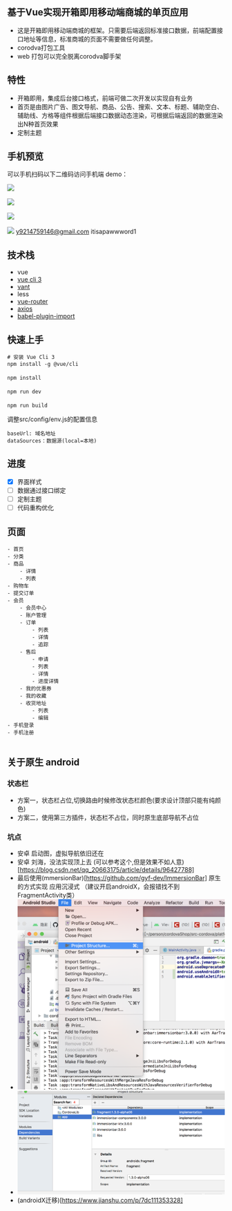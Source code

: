 ## 基于Vue实现开箱即用移动端商城的单页应用

* 这是开箱即用移动端商城的框架。只需要后端返回标准接口数据，前端配置接口地址等信息，标准商城的页面不需要做任何调整。 
* corodva打包工具    
* web 打包可以完全脱离corodva脚手架    

## 特性
- 开箱即用，集成后台接口格式，前端可做二次开发以实现自有业务
- 首页是由图片广告、图文导航、商品、公告、搜索、文本、标题、辅助空白、辅助线、方格等组件根据后端接口数据动态渲染，可根据后端返回的数据渲染出N种首页效果
- 定制主题

## 手机预览

可以手机扫码以下二维码访问手机端 demo：   

![](./docs/static/qrcode.png)

![](./docs/static/show1.jpg)

![](./docs/static/show2.jpg)

![](./docs/static/show3.jpg)
y9214759146@gmail.com   itisapawwword1

## 技术栈

- vue
- [vue cli 3](https://cli.vuejs.org/zh/guide/installation.html)
- [vant](https://github.com/youzan/vant)
- less
- [vue-router](https://router.vuejs.org/zh/installation.html)
- [axios](https://github.com/axios/axios)
- [babel-plugin-import](https://github.com/ant-design/babel-plugin-import)



## 快速上手

```
# 安装 Vue Cli 3
npm install -g @vue/cli

npm install

npm run dev

npm run build
```

调整src/config/env.js的配置信息
```
baseUrl: 域名地址
dataSources：数据源(local=本地)
```
## 进度
- [x] 界面样式
- [ ] 数据通过接口绑定
- [ ] 定制主题
- [ ] 代码重构优化

## 页面
```
- 首页
- 分类
- 商品
    - 详情
    - 列表
- 购物车
- 提交订单
- 会员
    - 会员中心
    - 账户管理
    - 订单
        - 列表
        - 详情
        - 追踪
    - 售后
        - 申请
        - 列表
        - 详情
        - 进度详情
    - 我的优惠券
    - 我的收藏
    - 收货地址
        - 列表
        - 编辑
- 手机登录
- 手机注册


```



## 关于原生 android
### 状态栏
* 方案一，状态栏占位,切换路由时候修改状态栏颜色(要求设计顶部只能有纯颜色)
* 方案二，使用第三方插件，状态栏不占位，同时原生底部导航不占位

### 坑点
* 安卓 启动图，虚拟导航依旧还在
* 安卓 刘海，没法实现顶上去 (可以参考这个,但是效果不如人意)[https://blog.csdn.net/qq_20663175/article/details/96427788]
* 最后使用(mmersionBar)[https://github.com/gyf-dev/ImmersionBar] 原生的方式实现 应用沉浸式 （建议开启androidX，会报错找不到FragmentActivity类）
* ![avatar](./doc/android/android沉浸式1.png)
* ![avatar](./doc/android/android沉浸式2.png)
* (androidX迁移)[https://www.jianshu.com/p/7dc111353328]